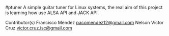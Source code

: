 #ptuner
A simple guitar tuner for Linux systems, the real aim of this project is learning 
how use ALSA API and JACK API.

Contributor(s)
Francisco Mendez <pacomendez12@gmail.com>
Nelson Victor Cruz <victor.cruz.isc@gmail.com>
